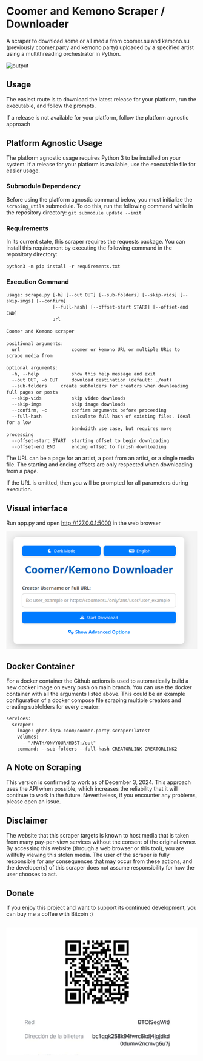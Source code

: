 # Coomer and Kemono Scraper / Downloader

A scraper to download some or all media from coomer.su and kemono.su (previously coomer.party and kemono.party) uploaded by a specified artist using a multithreading orchestrator in Python.

![output](./img/output.jpg)

## Usage

The easiest route is to download the latest release for your platform, run the executable, and follow the prompts.

If a release is not available for your platform, follow the platform agnostic approach

## Platform Agnostic Usage

The platform agnostic usage requires Python 3 to be installed on your system. If a release for your platform is available, use the executable file for easier usage.

### Submodule Dependency

Before using the platform agnostic command below, you must initialize the `scraping_utils` submodule. To do this, run the following command while in the repository directory: `git submodule update --init`

### Requirements

In its current state, this scraper requires the requests package. You can install this requirement by executing the following command in the repository directory:

`python3 -m pip install -r requirements.txt`

### Execution Command

```
usage: scrape.py [-h] [--out OUT] [--sub-folders] [--skip-vids] [--skip-imgs] [--confirm]
                 [--full-hash] [--offset-start START] [--offset-end END]
                 url

Coomer and Kemono scraper

positional arguments:
  url                   coomer or kemono URL or multiple URLs to scrape media from

optional arguments:
  -h, --help            show this help message and exit
  --out OUT, -o OUT     download destination (default: ./out)
  --sub-folders		create subfolders for creators when downloading full pages or posts
  --skip-vids           skip video downloads
  --skip-imgs           skip image downloads
  --confirm, -c         confirm arguments before proceeding
  --full-hash           calculate full hash of existing files. Ideal for a low
                        bandwidth use case, but requires more processing
  --offset-start START  starting offset to begin downloading
  --offset-end END      ending offset to finish downloading
```

The URL can be a page for an artist, a post from an artist, or a single media file. The starting and ending offsets are only respected when downloading from a page.

If the URL is omitted, then you will be prompted for all parameters during execution.

## Visual interface

Run app.py and open http://127.0.0.1:5000 in the web browser

![Interface](./img/Interface.png)



## Docker Container

For a docker container the Github actions is used to automatically build a new docker image on every push on main branch. You can use the docker container with all the arguments listed above. This could be an example configuration of a docker compose file scraping multiple creators and creating subfolders for every creator:

```
services:
  scraper:
    image: ghcr.io/a-coom/coomer.party-scraper:latest
    volumes:
      - "/PATH/ON/YOUR/HOST:/out"
    command: --sub-folders --full-hash CREATORLINK CREATORLINK2
```

## A Note on Scraping

This version is confirmed to work as of December 3, 2024. This approach uses the API when possible, which increases the reliability that it will continue to work in the future. Nevertheless, if you encounter any problems, please open an issue.

## Disclaimer

The website that this scraper targets is known to host media that is taken from many pay-per-view services without the consent of the original owner. By accessing this website (through a web browser or this tool), you are willfully viewing this stolen media. The user of the scraper is fully responsible for any consequences that may occur from these actions, and the developer(s) of this scraper does not assume responsibility for how the user chooses to act.

## Donate

If you enjoy this project and want to support its continued development, you can buy me a coffee with Bitcoin :)

```

```

![bitcoin QR code](./img/bitcoin_qr_code.png)
